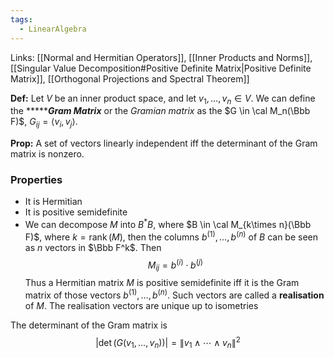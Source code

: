 ```yaml
---
tags:
  - LinearAlgebra
---
```


Links: [[Normal and Hermitian Operators]], [[Inner Products and Norms]], [[Singular Value Decomposition#Positive Definite Matrix|Positive Definite Matrix]], [[Orthogonal Projections and Spectral Theorem]]

**Def:** Let $V$ be an inner product space, and let $v_1, \dots, v_n \in V$. We can define the **************Gram Matrix********* or the *Gramian matrix* as the $G \in \cal M_n(\Bbb F)$, $G_{ij} = \langle v_i, v_j\rangle$.

**************Prop:************** A set of vectors linearly independent iff the determinant of the Gram matrix is nonzero.

### Properties
- It is Hermitian
- It is positive semidefinite
- We can decompose $M$ into $B^*B$, where $B \in \cal M_{k\times n}(\Bbb F)$, where $k = \operatorname{rank}(M)$, then the columns $b^{(1)}, \dots,b^{(n)}$ of $B$ can be seen as $n$ vectors in $\Bbb F^k$. Then    $$ M_{ij} = b^{(i)} \cdot b^{(j)} $$
    Thus a Hermitian matrix $M$ is positive semidefinite iff it is the Gram matrix of those vectors $b^{(1)}, \dots, b^{(n)}$. Such vectors are called a **realisation** of $M$. The realisation vectors are unique up to isometries
    
The determinant of the Gram matrix is
$$ |\det(G(v_1, \dots, v_n) )| = \|v_1 \wedge\cdots\wedge v_n\|^2 $$
